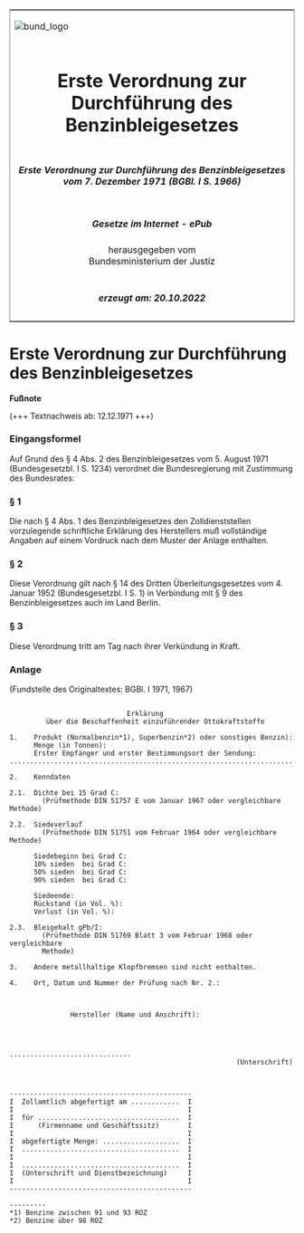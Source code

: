 <span id="DECKBLATT.html"></span>

<table border="0" frame="border" width="100%">

<tr valign="top">

<td align="left">

![bund\_logo](BfJ_2021_Web_de_de.gif)

</td>

<td align="right">

 

</td>

</tr>

<tr align="center" valign="middle">

<td colspan="2">

# Erste Verordnung zur Durchführung des Benzinbleigesetzes

</td>

</tr>

<tr align="center" valign="middle">

<td colspan="2">

##### Erste Verordnung zur Durchführung des Benzinbleigesetzes vom 7. Dezember 1971 (BGBl. I S. 1966)

</td>

</tr>

<tr align="center" valign="middle">

<td colspan="2">

  
  

##### Gesetze im Internet - ePub  
  
herausgegeben vom  
Bundesministerium der Justiz

</td>

</tr>

<tr align="center" valign="bottom">

<td colspan="2">

  
  

##### erzeugt am: 20.10.2022

</td>

</tr>

</table>

<span id="BJNR019660971.html"></span>

# Erste Verordnung zur Durchführung des Benzinbleigesetzes

<div>

  
**Fußnote**

<div class="jnhtml">

<div>

<div class="jurAbsatz">

(+++ Textnachweis ab: 12.12.1971 +++)

</div>

</div>

</div>

</div>

<span id="BJNR019660971BJNE000100319.html"></span>

### Eingangsformel  

<div>

<div class="jnhtml">

<div>

<div class="jurAbsatz">

Auf Grund des § 4 Abs. 2 des Benzinbleigesetzes vom 5. August 1971
(Bundesgesetzbl. I S. 1234) verordnet die Bundesregierung mit Zustimmung
des Bundesrates:

</div>

</div>

</div>

</div>

<span id="BJNR019660971BJNE000200319.html"></span>

### § 1  

<div>

<div class="jnhtml">

<div>

<div class="jurAbsatz">

Die nach § 4 Abs. 1 des Benzinbleigesetzes den Zolldienststellen
vorzulegende schriftliche Erklärung des Herstellers muß vollständige
Angaben auf einem Vordruck nach dem Muster der Anlage enthalten.

</div>

</div>

</div>

</div>

<span id="BJNR019660971BJNE000300319.html"></span>

### § 2  

<div>

<div class="jnhtml">

<div>

<div class="jurAbsatz">

Diese Verordnung gilt nach § 14 des Dritten Überleitungsgesetzes vom 4.
Januar 1952 (Bundesgesetzbl. I S. 1) in Verbindung mit § 9 des
Benzinbleigesetzes auch im Land Berlin.

</div>

</div>

</div>

</div>

<span id="BJNR019660971BJNE000400319.html"></span>

### § 3  

<div>

<div class="jnhtml">

<div>

<div class="jurAbsatz">

Diese Verordnung tritt am Tag nach ihrer Verkündung in Kraft.

</div>

</div>

</div>

</div>

<span id="BJNR019660971BJNE000500319.html"></span>

### Anlage  

<div>

<div class="jnhtml">

<div>

<div class="jurAbsatz">

<div class="kommentar_Fundstelle">

(Fundstelle des Originaltextes: BGBl. I 1971, 1967)

</div>

  

``` 
 
                             Erklärung
         über die Beschaffenheit einzuführender Ottokraftstoffe
 
1.    Produkt (Normalbenzin*1), Superbenzin*2) oder sonstiges Benzin):
      Menge (in Tonnen):
      Erster Empfänger und erster Bestimmungsort der Sendung:
...............................................................................
 
2.    Kenndaten
 
2.1.  Dichte bei 15 Grad C:
        (Prüfmethode DIN 51757 E vom Januar 1967 oder vergleichbare Methode)
 
2.2.  Siedeverlauf
        (Prüfmethode DIN 51751 vom Februar 1964 oder vergleichbare Methode)
 
      Siedebeginn bei Grad C:
      10% sieden  bei Grad C:
      50% sieden  bei Grad C:
      90% sieden  bei Grad C:
 
      Siedeende:
      Rückstand (in Vol. %):
      Verlust (in Vol. %):
 
2.3.  Bleigehalt gPb/I:
        (Prüfmethode DIN 51769 Blatt 3 vom Februar 1968 oder vergleichbare
        Methode)
 
3.    Andere metallhaltige Klopfbremsen sind nicht enthalten.
 
4.    Ort, Datum und Nummer der Prüfung nach Nr. 2.:
 

 
               Hersteller (Name und Anschrift):
 

 
                                                ..............................
                                                        (Unterschrift)
 

 
---------------------------------------------
I  Zollamtlich abgefertigt am ............  I
I                                           I
I  für ...................................  I
I      (Firmenname und Geschäftssitz)       I
I                                           I
I  abgefertigte Menge: ...................  I
I  .......................................  I
I                                           I
I  .......................................  I
I  (Unterschrift und Dienstbezeichnung)     I
I                                           I
---------------------------------------------
 
---------
*1) Benzine zwischen 91 und 93 ROZ
*2) Benzine über 98 ROZ 
```

</div>

</div>

</div>

</div>
